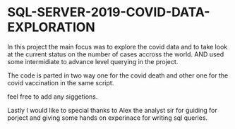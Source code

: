 # SQL-SERVER-2019-COVID-DATA-EXPLORATION

In this project the main focus was to explore the covid data and to take look at the current status on the number of cases accross the world.
AND used some intermidiate to advance level querying in the project.

The code is parted in two way one for the covid death and other one for the covid vaccination in the same script.

feel free to add any siggetions.

Lastly I would like to special thanks to Alex the analyst sir for guiding for porject and giving some hands on experinace for writing sql queries.
